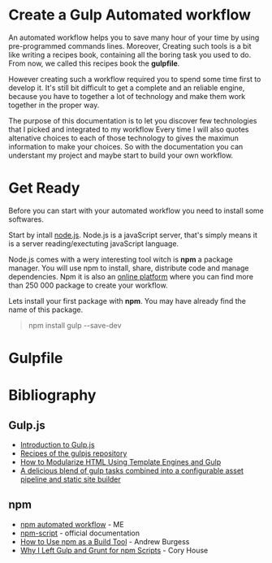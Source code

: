 Create a Gulp Automated workflow
===

An automated workflow helps you to save many hour of your time by using pre-programmed commands lines. Moreover, Creating such tools is a bit like writing a recipes book, containing all the boring task you used to do. From now, we called this recipes book the __gulpfile__.

However creating such a workflow required you to spend some time first to develop it. It's still bit difficult to get a complete and an reliable engine, because  you have to together a lot of technology and make them work together in the proper way.

The purpose of this documentation is to let you discover few technologies that I picked and integrated to my workflow
Every time I will also quotes altenative choices to each of those technology to gives the maximun information to make your choices. So with the documentation you can understant my project and maybe start to build your own workflow.

# Get Ready

Before you can start with your automated workflow you need to install some softwares.

Start by intall [node.js](https://nodejs.org/en/). Node.js is a javaScript server, that's simply means it is a server reading/exectuting javaScript language. 

Node.js comes with a wery interesting tool witch is __npm__ a package manager. You will use npm to install, share, distribute code and manage dependencies. Npm it is also an [online platform](https://www.npmjs.com/) where you can find more than 250 000 package to create your workflow.

Lets install your first package with __npm__. You may have already find the name of this package.

> npm install gulp --save-dev

# Gulpfile

# Bibliography

## Gulp.js
* [Introduction to Gulp.js](http://stefanimhoff.de/2014/gulp-tutorial-1-intro-setup/)
* [Recipes of the gulpjs repository](http://gulpjs.org/recipes/automate-release-workflow.html)
* [How to Modularize HTML Using Template Engines and Gulp](http://zellwk.com/blog/nunjucks-with-gulp/)
* [A delicious blend of gulp tasks combined into a configurable asset pipeline and static site builder](https://github.com/vigetlabs/gulp-starter)

## npm

* [npm automated workflow](https://github.com/xNok/Cssb/tree/master/documentation/npm_automated_workflow.md) - ME
* [npm-script](https://docs.npmjs.com/misc/scripts) - official documentation
* [How to Use npm as a Build Tool](http://blog.keithcirkel.co.uk/how-to-use-npm-as-a-build-tool/) - Andrew Burgess
* [Why I Left Gulp and Grunt for npm Scripts](https://medium.freecodecamp.com/why-i-left-gulp-and-grunt-for-npm-scripts-3d6853dd22b8#.tym949kgf) - Cory House